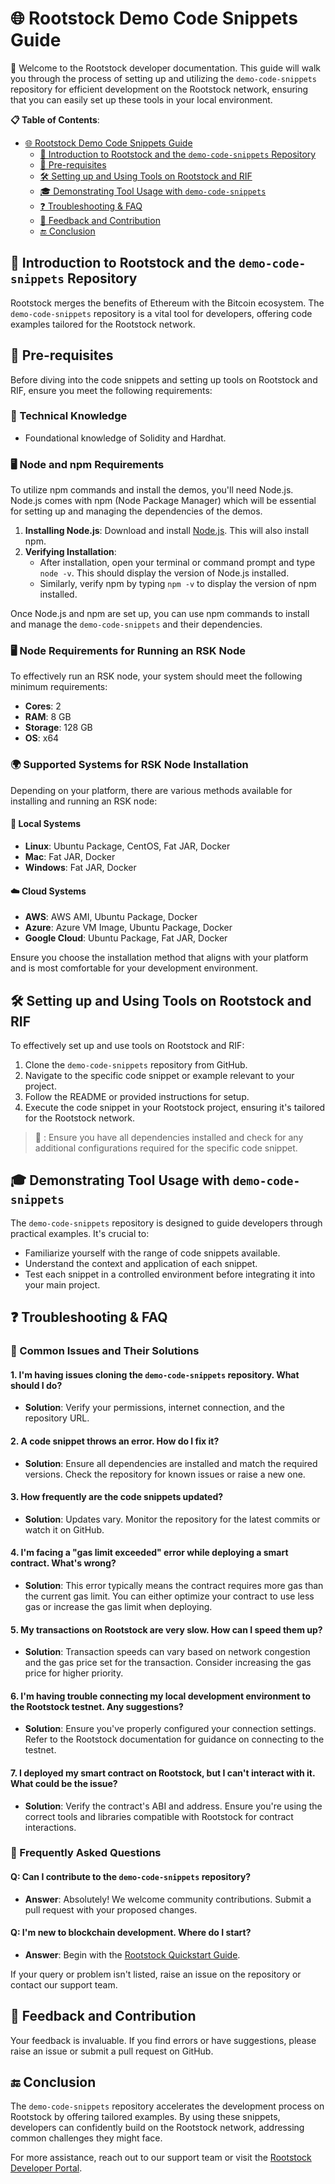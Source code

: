 # 🌐 Rootstock Demo Code Snippets Guide

🚀 Welcome to the Rootstock developer documentation. This guide will walk you through the process of setting up and utilizing the `demo-code-snippets` repository for efficient development on the Rootstock network, ensuring that you can easily set up these tools in your local environment.

**📋 Table of Contents**:
- [🌐 Rootstock Demo Code Snippets Guide](#rootstock-demo-code-snippets-guide)
  - [📖 Introduction to Rootstock and the `demo-code-snippets` Repository](#introduction-to-rootstock-and-the-demo-code-snippets-repository)
  - [🔧 Pre-requisites](#pre-requisites)
  - [🛠️ Setting up and Using Tools on Rootstock and RIF](#setting-up-and-using-tools-on-rootstock-and-rif)
  - [🎓 Demonstrating Tool Usage with `demo-code-snippets`](#demonstrating-tool-usage-with-demo-code-snippets)
  - [❓ Troubleshooting & FAQ](#troubleshooting--faq)
  - [💬 Feedback and Contribution](#feedback-and-contribution)
  - [🔚 Conclusion](#conclusion)

## 📖 Introduction to Rootstock and the `demo-code-snippets` Repository

Rootstock merges the benefits of Ethereum with the Bitcoin ecosystem. The `demo-code-snippets` repository is a vital tool for developers, offering code examples tailored for the Rootstock network.

## 🔧 Pre-requisites

Before diving into the code snippets and setting up tools on Rootstock and RIF, ensure you meet the following requirements:

### 📘 Technical Knowledge
- Foundational knowledge of Solidity and Hardhat.

### 🖥️ Node and npm Requirements
To utilize npm commands and install the demos, you'll need Node.js. Node.js comes with npm (Node Package Manager) which will be essential for setting up and managing the dependencies of the demos.

1. **Installing Node.js**: Download and install [Node.js](https://nodejs.org/). This will also install npm.
2. **Verifying Installation**: 
    - After installation, open your terminal or command prompt and type `node -v`. This should display the version of Node.js installed.
    - Similarly, verify npm by typing `npm -v` to display the version of npm installed.

Once Node.js and npm are set up, you can use npm commands to install and manage the `demo-code-snippets` and their dependencies.

### 🖥️ Node Requirements for Running an RSK Node
To effectively run an RSK node, your system should meet the following minimum requirements:

- **Cores**: 2
- **RAM**: 8 GB
- **Storage**: 128 GB
- **OS**: x64

### 🌍 Supported Systems for RSK Node Installation
Depending on your platform, there are various methods available for installing and running an RSK node:

#### 💼 Local Systems
- **Linux**: Ubuntu Package, CentOS, Fat JAR, Docker
- **Mac**: Fat JAR, Docker
- **Windows**: Fat JAR, Docker

#### ☁️ Cloud Systems
- **AWS**: AWS AMI, Ubuntu Package, Docker
- **Azure**: Azure VM Image, Ubuntu Package, Docker
- **Google Cloud**: Ubuntu Package, Fat JAR, Docker

Ensure you choose the installation method that aligns with your platform and is most comfortable for your development environment.

## 🛠️ Setting up and Using Tools on Rootstock and RIF

To effectively set up and use tools on Rootstock and RIF:

1. Clone the `demo-code-snippets` repository from GitHub.
2. Navigate to the specific code snippet or example relevant to your project.
3. Follow the README or provided instructions for setup.
4. Execute the code snippet in your Rootstock project, ensuring it's tailored for the Rootstock network.

> 📘 : Ensure you have all dependencies installed and check for any additional configurations required for the specific code snippet.

## 🎓 Demonstrating Tool Usage with `demo-code-snippets`

The `demo-code-snippets` repository is designed to guide developers through practical examples. It's crucial to:

- Familiarize yourself with the range of code snippets available.
- Understand the context and application of each snippet.
- Test each snippet in a controlled environment before integrating it into your main project.

## ❓ Troubleshooting & FAQ

### 🐞 Common Issues and Their Solutions

#### 1. I'm having issues cloning the `demo-code-snippets` repository. What should I do?

- **Solution**: Verify your permissions, internet connection, and the repository URL.

#### 2. A code snippet throws an error. How do I fix it?

- **Solution**: Ensure all dependencies are installed and match the required versions. Check the repository for known issues or raise a new one.

#### 3. How frequently are the code snippets updated?

- **Solution**: Updates vary. Monitor the repository for the latest commits or watch it on GitHub.

#### 4. I'm facing a "gas limit exceeded" error while deploying a smart contract. What's wrong?

- **Solution**: This error typically means the contract requires more gas than the current gas limit. You can either optimize your contract to use less gas or increase the gas limit when deploying.

#### 5. My transactions on Rootstock are very slow. How can I speed them up?

- **Solution**: Transaction speeds can vary based on network congestion and the gas price set for the transaction. Consider increasing the gas price for higher priority.

#### 6. I'm having trouble connecting my local development environment to the Rootstock testnet. Any suggestions?

- **Solution**: Ensure you've properly configured your connection settings. Refer to the Rootstock documentation for guidance on connecting to the testnet.

#### 7. I deployed my smart contract on Rootstock, but I can't interact with it. What could be the issue?

- **Solution**: Verify the contract's ABI and address. Ensure you're using the correct tools and libraries compatible with Rootstock for contract interactions.

### 🤔 Frequently Asked Questions

#### Q: Can I contribute to the `demo-code-snippets` repository?

- **Answer**: Absolutely! We welcome community contributions. Submit a pull request with your proposed changes.

#### Q: I'm new to blockchain development. Where do I start?

- **Answer**: Begin with the [Rootstock Quickstart Guide](https://dev.rootstock.io/guides/quickstart/).

If your query or problem isn't listed, raise an issue on the repository or contact our support team.

## 💬 Feedback and Contribution

Your feedback is invaluable. If you find errors or have suggestions, please raise an issue or submit a pull request on GitHub.

## 🔚 Conclusion

The `demo-code-snippets` repository accelerates the development process on Rootstock by offering tailored examples. By using these snippets, developers can confidently build on the Rootstock network, addressing common challenges they might face.

For more assistance, reach out to our support team or visit the [Rootstock Developer Portal](https://dev.rootstock.io/).
